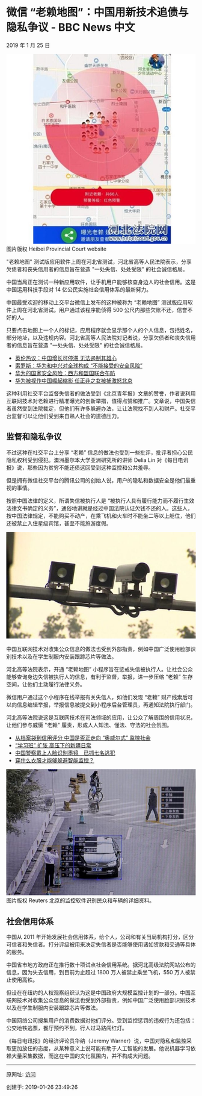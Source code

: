 # 微信 “老赖地图”：中国用新技术追债与隐私争议 - BBC News 中文

2019 年 1 月 25 日

 ![图20190126-1老赖](图20190126-1老赖.jpg)
图片版权  Heibei Provincial Court website 

"老赖地图" 测试版应用软件上周在河北省测试，河北省高等人民法院表示，分享欠债者和丧失信用者的信息旨在营造 "一处失信、处处受限" 的社会诚信格局。

中国当局正在测试一种新应用软件，让手机用户能够核查身边人的社会信用。这是中国运用科技手段对 14 亿公民实施社会信用体系的最新努力。

中国最受欢迎的移动上交平台微信上发布的这种被称为 “老赖地图” 测试版应用软件上周在河北省测试。用户通过该程序能侦得 500 公尺内那些欠账不还，信誉不好的人。

只要点击地图上一个人的标记，应用程序就会显示那个人的个人信息，包括姓名，部分地址，以及违规内容。河北省高等人民法院对记者说，分享欠债者和丧失信用者的信息旨在营造 "一处失信、处处受限" 的社会诚信格局。

- [英伦热议：中国增长可停滞 无法遏制其雄心](https://www.bbc.com/zhongwen/simp/chinese-news-46991230)
- [索罗斯：华为和中兴对全球构成 “不能接受的安全风险”](https://www.bbc.com/zhongwen/simp/world-46998728)
- [华为的国家安全风险：西方和盟国联合布防](https://www.bbc.com/zhongwen/simp/46595173)
- [华为被视作中国崛起缩影 任正非之女被捕激怒北京](https://www.bbc.com/zhongwen/simp/chinese-news-46470878)

这种利用社交平台监督失信者的做法受到《北京青年报》文章的赞誉，作者说利用互联网技术对老赖进行精准曝光的创新举措，值得点赞和推广。文章说，中国失信者虽然受到法院裁定，但他们有许多躲避办法，让让法院找不到人和财产。社交平台监督可以让他们受到来自熟人社会的道德压力。

## 监督和隐私争议

不过这种在社交平台上分享 “老赖” 信息的做法也受到一些批评，批评者担心公民隐私权利受到侵犯。澳洲墨尔本大学亚洲研究所的讲师 Delia Lin 对《每日电讯报》说，那些因为贫穷不能还债这回受到这种监控和公共羞辱。

但是拥有微信社交平台的腾讯公司的创始人说，用户的隐私和数据安全是他们最重视的事情。

按照中国法律的定义，所谓失信被执行人是 “被执行人具有履行能力而不履行生效法律文书确定的义务”，通俗地讲就是经过中国法院认证欠钱不还的人。这些人，按中国法律规定，不能购买不动产，在乘飞机和火车时不能坐二等以上舱位，他们还被禁止入住星级宾馆，甚至不能旅游度假。

 ![图20190126-2老赖](图20190126-2老赖.jpg)

中国互联网技术对收集公众信息的做法也受到外部指责，例如中国广泛使用脸部识别技术以及在学生制服内安装跟踪芯片等做法。

河北高等法院表示，开通 “老赖地图” 小程序旨在惩戒失信被执行人。让社会公众能够查询身边失信被执行人的信息，有利于监督，举报，进一步压缩 “老赖” 生存空间，让他们主动履行法律义务。

微信用户通过这个小程序在线举报有关失信人，如他们发现 “老赖” 财产线索后可以向信息编辑举报，举报信息被提交到小程序后台管理员，再通知法院执行部门。

河北高等法院说这是互联网技术在司法领域的应用，让公众了解周围的信用状况，让他们参与威慑 "老赖" 履责，形成人人知法、懂法、守法的社会氛围。

- [从档案袋到信用评分 中国是否正走向 “奥威尔式” 监控社会](https://www.bbc.com/zhongwen/simp/chinese-news-45886126)
- [“学习班” 扩张 高压下的新疆日常](https://www.bbc.com/zhongwen/simp/chinese-news-45194182)
- [中国警察戴上人脸识别墨镜　已抓七名逃犯](https://www.bbc.com/zhongwen/simp/chinese-news-42985218)
- [穿什么衣服才能够躲避智能监控？](https://www.bbc.com/ukchina/simp/vert-cul-39948652)

![图20190126-3老赖](图20190126-3老赖.jpg) 
图片版权  Reuters 
北京的监控软件识别民众和车辆的详细资料。

## 社会信用体系

中国从 2011 年开始发展社会信用体系，给个人，公司和有关当局机构打分，区分可信者和失信者。打分评级被用来决定失信者是否能够使用诸如贷款和交通等具体的服务。

中国省市地方政府正在推行数十项试点社会信用系统。据河北高级法院网站公布的信息，因为失去信用，到目前为止超过 1800 万人被禁止乘坐飞机，550 万人被禁止使用高铁。

但设在在纽约的人权观察组织认为这是中国政府大规模监控计划的一部分。中国互联网技术对收集公众信息的做法也受到外部指责，例如中国广泛使用脸部识别技术以及在学生制服内安装跟踪芯片等做法。

中国网络公司搜集用户的消费数据对他们评分。受到监控惩罚的违规行为还包括：公交地铁逃票，餐厅预约不到，行人过马路闯红灯。

《每日电讯报》的经济评论员华纳（Jeremy Warner）说，中国对隐私和监控采取更加放任的态度，从某种意义上说可能有助于人工智能的发展。他说机器学习依赖大量采集数据，而这在中国的文化氛围内，并不构成大问题。

------

原网址: [访问](https://www.bbc.com/zhongwen/simp/chinese-news-47004328?ocid=socialflow_twitter)

创建于: 2019-01-26 23:49:26